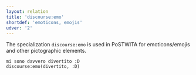 ```yaml
---
layout: relation
title: 'discourse:emo'
shortdef: 'emoticons, emojis'
udver: '2'
---
```


The specialization `discourse:emo` is used in PoSTWITA for emoticons/emojis and other pictographic elements.

~~~ sdparse
mi sono davvero divertito :D
discourse:emo(divertito, :D) 
~~~ 
<!-- Interlanguage links updated Čt lis 12 09:43:24 CET 2020 -->
